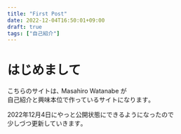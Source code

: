 ```yaml
---
title: "First Post"
date: 2022-12-04T16:50:01+09:00
draft: true
tags: ["自己紹介"]
---
```


# はじめまして

こちらのサイトは､ Masahiro Watanabe が   
自己紹介と興味本位で作っているサイトになります｡  

2022年12月4日にやっと公開状態にできるようになったので  
少しづつ更新していきます｡

